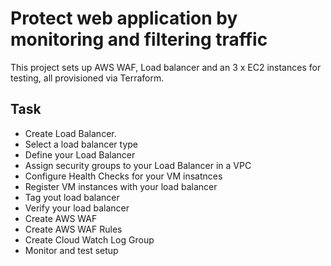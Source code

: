# Protect web application by monitoring and filtering traffic

This project sets up AWS WAF, Load balancer and an 3 x EC2 instances for testing, all provisioned via Terraform.

## Task

- Create Load Balancer.
- Select a load balancer type
- Define your Load Balancer
- Assign security groups to your Load Balancer in a VPC
- Configure Health Checks for your VM insatnces
- Register VM instances with your load balancer
- Tag yout load balancer
- Verify your load balancer
- Create AWS WAF
- Create AWS WAF Rules
- Create Cloud Watch Log Group
- Monitor and test setup